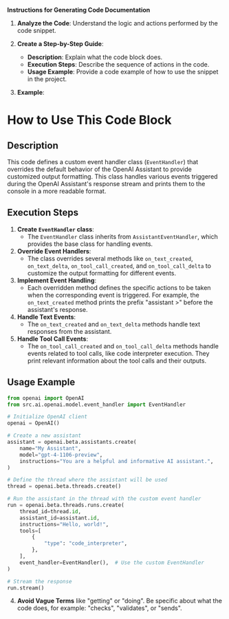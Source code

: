 **Instructions for Generating Code Documentation**

1. **Analyze the Code**: Understand the logic and actions performed by the code snippet.

2. **Create a Step-by-Step Guide**:
    - **Description**: Explain what the code block does.
    - **Execution Steps**: Describe the sequence of actions in the code.
    - **Usage Example**: Provide a code example of how to use the snippet in the project.

3. **Example**:

How to Use This Code Block
=========================================================================================

Description
-------------------------
This code defines a custom event handler class (`EventHandler`) that overrides the default behavior of the OpenAI Assistant to provide customized output formatting. This class handles various events triggered during the OpenAI Assistant's response stream and prints them to the console in a more readable format.

Execution Steps
-------------------------
1. **Create `EventHandler` class**:
   - The `EventHandler` class inherits from `AssistantEventHandler`, which provides the base class for handling events.
2. **Override Event Handlers**:
   - The class overrides several methods like `on_text_created`, `on_text_delta`, `on_tool_call_created`, and `on_tool_call_delta` to customize the output formatting for different events.
3. **Implement Event Handling**:
   - Each overridden method defines the specific actions to be taken when the corresponding event is triggered. For example, the `on_text_created` method prints the prefix "assistant >" before the assistant's response. 
4. **Handle Text Events**:
   - The `on_text_created` and `on_text_delta` methods handle text responses from the assistant.
5. **Handle Tool Call Events**:
   - The `on_tool_call_created` and `on_tool_call_delta` methods handle events related to tool calls, like code interpreter execution. They print relevant information about the tool calls and their outputs.

Usage Example
-------------------------

```python
from openai import OpenAI
from src.ai.openai.model.event_handler import EventHandler

# Initialize OpenAI client
openai = OpenAI()

# Create a new assistant
assistant = openai.beta.assistants.create(
    name="My Assistant",
    model="gpt-4-1106-preview",
    instructions="You are a helpful and informative AI assistant.",
)

# Define the thread where the assistant will be used
thread = openai.beta.threads.create()

# Run the assistant in the thread with the custom event handler
run = openai.beta.threads.runs.create(
    thread_id=thread.id,
    assistant_id=assistant.id,
    instructions="Hello, world!",
    tools=[
        {
            "type": "code_interpreter",
        },
    ],
    event_handler=EventHandler(),  # Use the custom EventHandler
)

# Stream the response
run.stream() 
```

4. **Avoid Vague Terms** like "getting" or "doing". Be specific about what the code does, for example: "checks", "validates", or "sends".